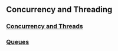 
## Concurrency and Threading

### [Concurrency and Threads](https://github.com/JoJoDevAdventure/Swift-Interview/blob/main/Concurrency%20and%20Threading/Cheat%20Sheet/What%20is%20concurrency.md)

### [Queues](https://github.com/JoJoDevAdventure/Swift-Interview/blob/main/Concurrency%20and%20Threading/Cheat%20Sheet/What%20are%20Queues.md)
